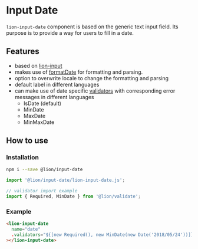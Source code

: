 # Input Date

[//]: # 'AUTO INSERT HEADER PREPUBLISH'

`lion-input-date` component is based on the generic text input field. Its purpose is to provide a way for users to fill in a date.

## Features

- based on [lion-input](../input)
- makes use of [formatDate](../localize/docs/date.md) for formatting and parsing.
- option to overwrite locale to change the formatting and parsing
- default label in different languages
- can make use of date specific [validators](../validate/docs/ValidationSystem.md) with corresponding error messages in different languages
  - IsDate (default)
  - MinDate
  - MaxDate
  - MinMaxDate

## How to use

### Installation

```sh
npm i --save @lion/input-date
```

```js
import '@lion/input-date/lion-input-date.js';

// validator import example
import { Required, MinDate } from '@lion/validate';
```

### Example

```html
<lion-input-date
  name="date"
  .validators="${[new Required(), new MinDate(new Date('2018/05/24'))]}"
></lion-input-date>
```
